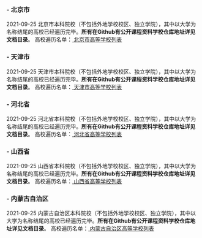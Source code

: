 ### - 北京市
2021-09-25 北京市本科院校（不包括外地学校校区、独立学院），其中以大学为名称结尾的高校已经遍历完毕。**所有在Github有公开课程资料学校仓库地址详见文档目录**。
高校遍历名单：[ 北京市高等学校列表](https://zh.wikipedia.org/wiki/%E5%8C%97%E4%BA%AC%E5%B8%82%E9%AB%98%E7%AD%89%E5%AD%A6%E6%A0%A1%E5%88%97%E8%A1%A8)

### - 天津市
2021-09-25 天津市本科院校（不包括外地学校校区、独立学院），其中以大学为名称结尾的高校已经遍历完毕。**所有在Github有公开课程资料学校仓库地址详见文档目录**。
高校遍历名单：[ 天津市高等学校列表](https://zh.wikipedia.org/wiki/%E5%A4%A9%E6%B4%A5%E5%B8%82%E9%AB%98%E7%AD%89%E5%AD%A6%E6%A0%A1%E5%88%97%E8%A1%A8)

### - 河北省
2021-09-25 河北省本科院校（不包括外地学校校区、独立学院），其中以大学为名称结尾的高校已经遍历完毕。**所有在Github有公开课程资料学校仓库地址详见文档目录**。
高校遍历名单：[ 河北省高等学校列表](https://zh.wikipedia.org/wiki/%E6%B2%B3%E5%8C%97%E7%9C%81%E9%AB%98%E7%AD%89%E5%AD%A6%E6%A0%A1%E5%88%97%E8%A1%A8)

### - 山西省
2021-09-25 山西省本科院校（不包括外地学校校区、独立学院），其中以大学为名称结尾的高校已经遍历完毕。**所有在Github有公开课程资料学校仓库地址详见文档目录**。
高校遍历名单：[ 山西省高等学校列表](https://zh.wikipedia.org/wiki/%E5%B1%B1%E8%A5%BF%E7%9C%81%E9%AB%98%E7%AD%89%E5%AD%B8%E6%A0%A1%E5%88%97%E8%A1%A8)

### - 内蒙古自治区
2021-09-25 内蒙古自治区本科院校（不包括外地学校校区、独立学院），其中以大学为名称结尾的高校已经遍历完毕。**所有在Github有公开课程资料学校仓库地址详见文档目录**。
高校遍历名单：[ 内蒙古自治区高等学校列表](https://zh.wikipedia.org/wiki/%E5%86%85%E8%92%99%E5%8F%A4%E8%87%AA%E6%B2%BB%E5%8C%BA%E9%AB%98%E7%AD%89%E5%AD%A6%E6%A0%A1%E5%88%97%E8%A1%A8)
